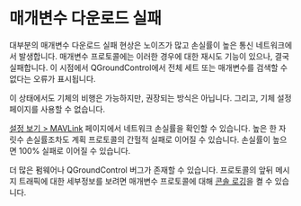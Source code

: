 # 매개변수 다운로드 실패

대부분의 매개변수 다운로드 실패 현상은 노이즈가 많고 손실률이 높은 통신 네트워크에서 발생합니다. 매개변수 프로토콜에는 이러한 경우에 대한 재시도 기능이 있으나, 결국 실패합니다. 이 시점에서 QGroundControl에서 전체 세트 또는 매개변수를 검색할 수 없다는 오류가 표시됩니다.

이 상태에서도 기체의 비행은 가능하지만, 권장되는 방식은 아닙니다. 그리고, 기체 설정 페이지를 사용할 수 없습니다.

[설정 보기 > MAVLink](../settings_view/mavlink.md) 페이지에서 네트워크 손실률을 확인할 수 있습니다. 높은 한 자릿수 손실률조차도 계획 프로토콜의 간헐적 실패로 이어질 수 있습니다. 손실률이 높으면 100% 실패로 이어질 수 있습니다.

더 많은 펌웨어나 QGroundControl 버그가 존재할 수 있습니다. 프로토콜의 앞뒤 메시지 트래픽에 대한 세부정보를 보려면 매개변수 프로토콜에 대해 [콘솔 로깅](../settings_view/console_logging.md)을 켤 수 있습니다.
